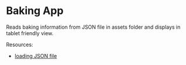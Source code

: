# Baking App

Reads baking information from JSON file in assets folder and displays in tablet friendly view.

Resources:
* [loading JSON file](https://stackoverflow.com/questions/19945411/android-java-how-can-i-parse-a-local-json-file-from-assets-folder-into-a-listvi)

